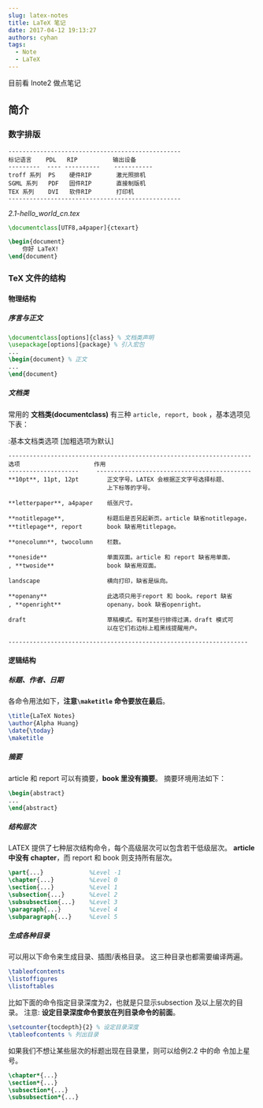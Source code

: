 ```yaml
---
slug: latex-notes
title: LaTeX 笔记
date: 2017-04-12 19:13:27
authors: cyhan
tags:
  - Note
  - LaTeX
---
```


目前看 Inote2 做点笔记

<!-- truncate -->

## 简介
### 数字排版

```
-------------------------------------------------
标记语言    PDL   RIP          输出设备
---------  ---- ----------    -----------
troff 系列  PS    硬件RIP       激光照排机
SGML 系列   PDF   固件RIP       直接制版机
TEX 系列    DVI   软件RIP       打印机
-------------------------------------------------
```

*2.1-hello_world_cn.tex*
```tex
\documentclass[UTF8,a4paper]{ctexart}

\begin{document}
	你好 LaTeX!
\end{document}
```

### TeX 文件的结构

#### 物理结构

##### 序言与正文
```latex 文档基本格式
\documentclass[options]{class} % 文档类声明
\usepackage[options]{package} % 引入宏包
...
\begin{document} % 正文
...
\end{document}
```

##### 文档类
常用的 **文档类(documentclass)** 有三种 `article, report, book` ，基本选项见下表：

:基本文档类选项 [加粗选项为默认]

```
---------------------------------------------------------------------
选项                     作用
--------------------     --------------------------------------------
**10pt**, 11pt, 12pt        正文字号。LATEX 会根据正文字号选择标题、
                            上下标等的字号。                    
                        
**letterpaper**, a4paper    纸张尺寸。

**notitlepage**,            标题后是否另起新页。article 缺省notitlepage，
**titlepage**, report       book 缺省用titlepage。

**onecolumn**, twocolumn    栏数。

**oneside**                 单面双面。article 和 report 缺省用单面，
, **twoside**               book 缺省用双面。    
                        
landscape                   横向打印，缺省是纵向。

**openany**                 此选项只用于report 和 book。report 缺省 
, **openright**             openany，book 缺省openright。

draft                       草稿模式。有时某些行排得过满，draft 模式可
                            以在它们右边标上粗黑线提醒用户。
                        
--------------------------------------------------------------------
```

#### 逻辑结构
##### 标题、作者、日期

各命令用法如下，**注意`\maketitle` 命令要放在最后**。

```latex 标题、作者和日期
\title{LaTeX Notes}
\author{Alpha Huang}
\date{\today}
\maketitle
```

##### 摘要
article 和 report 可以有摘要，**book 里没有摘要**。
摘要环境用法如下：

```latex 生成摘要
\begin{abstract}
...
\end{abstract}
```

##### 结构层次
LATEX 提供了七种层次结构命令，每个高级层次可以包含若干低级层次。
**article 中没有 chapter**，而 report 和 book 则支持所有层次。

```latex 结构层次
\part{...}             %Level -1
\chapter{...}          %Level 0
\section{...}          %Level 1
\subsection{...}       %Level 2
\subsubsection{...}    %Level 3
\paragraph{...}        %Level 4
\subparagraph{...}     %Level 5
```

##### 生成各种目录
可以用以下命令来生成目录、插图/表格目录。
这三种目录也都需要编译两遍。

```latex 生成目录、图/表目录
\tableofcontents
\listoffigures
\listoftables
```

比如下面的命令指定目录深度为2，也就是只显示subsection 及以上层次的目录。
注意: **设定目录深度命令要放在列目录命令的前面**。

```latex 生成目录
\setcounter{tocdepth}{2} % 设定目录深度
\tableofcontents % 列出目录
```

如果我们不想让某些层次的标题出现在目录里，则可以给例2.2 中的命
令加上星号。

```latex 
\chapter*{...}
\section*{...}
\subsection*{...}
\subsubsection*{...}
```

